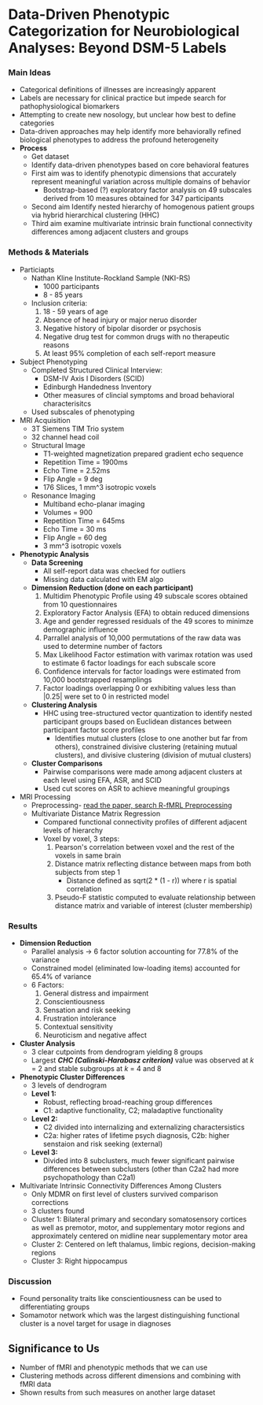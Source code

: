 # Data-Driven Phenotypic Categorization for Neurobiological Analyses: Beyond DSM-5 Labels

### Main Ideas

- Categorical definitions of illnesses are increasingly apparent
- Labels are necessary for clinical practice but impede search for pathophysiological biomarkers
- Attempting to create new nosology, but unclear how best to define categories
- Data-driven approaches may help identify more behaviorally refined biological phenotypes to address the profound heterogeneity
- **Process**
    - Get dataset
    - Identify data-driven phenotypes based on core behavioral features
    - First aim was to identify phenotypic dimensions that accurately represent meaningful variation across multiple domains of behavior
        - Bootstrap-based (?) exploratory factor analysis on 49 subscales derived from 10 measures obtained for 347 participants
    - Second aim Identify nested hierarchy of homogenous patient groups via hybrid hierarchical clustering (HHC)
    - Third aim examine multivariate intrinsic brain functional connectivity differences among adjacent clusters and groups

### Methods & Materials

- Particiapts
    - Nathan Kline Institute-Rockland Sample (NKI-RS)
        - 1000 participants
        - 8 - 85 years
    - Inclusion criteria:
        1. 18 - 59 years of age
        2. Absence of head injury or major neruo disorder
        3. Negative history of bipolar disorder or psychosis
        4. Negative drug test for common drugs with no therapeutic reasons
        5. At least 95% completion of each self-report measure
- Subject Phenotyping
    - Completed Structured Clinical Interview:
        - DSM-IV Axis I Disorders (SCID)
        - Edinburgh Handedness Inventory
        - Other measures of clincial symptoms and broad behavioral characterisitcs
    - Used subscales of phenotyping
- MRI Acquisition
    - 3T Siemens TIM Trio system
    - 32 channel head coil
    - Structural Image
        - T1-weighted magnetization prepared gradient echo sequence
        - Repetition Time = 1900ms
        - Echo Time = 2.52ms
        - Flip Angle = 9 deg
        - 176 Slices, 1 mm^3 isotropic voxels
    - Resonance Imaging
        - Multiband echo-planar imaging
        - Volumes = 900
        - Repetition Time = 645ms
        - Echo Time = 30 ms
        - Flip Angle = 60 deg
        - 3 mm^3 isotropic voxels
- **Phenotypic Analysis**
    - **Data Screening**
        - All self-report data was checked for outliers
        - Missing data calculated with EM algo
    - **Dimension Reduction (done on each participant)**
        1. Multidim Phenotypic Profile using 49 subscale scores obtained from 10 questionnaires
        2. Exploratory Factor Analysis (EFA) to obtain reduced dimensions
        3. Age and gender regressed residuals of the 49 scores to minimze demographic influence
        4. Parrallel analysis of 10,000 permutations of the raw data was used to determine number of factors
        5. Max Likelihood Factor estimation with varimax rotation was used to estimate 6 factor loadings for each subscale score
        6. Confidence intervals for factor loadings were estimated from 10,000 bootstrapped resamplings
        7. Factor loadings overlapping 0 or exhibiting values less than |0.25| were set to 0 in restricted model
    - **Clustering Analysis**
        - HHC using tree-structured vector quantization to identify nested participant groups based on Euclidean distances between participant factor score profiles
            - Identifies mutual clusters (close to one another but far from others), constrained divisive clustering (retaining mutual clusters), and divisive clustering (division of mutual clusters)
    - **Cluster Comparisons**
        - Pairwise comparisons were made among adjacent clusters at each level using EFA, ASR, and SCID
        - Used cut scores on ASR to achieve meaningful groupings
- MRI Processing
    - Preprocessing- [read the paper, search R-fMRL Preprocessing](http://www.sciencedirect.com/science/article/pii/S0006322316325860?via%3Dihub)
    - Multivariate Distance Matrix Regression
        - Compared functional connectivity profiles of different adjacent levels of hierarchy 
        - Voxel by voxel, 3 steps:
            1. Pearson's correlation between voxel and the rest of the voxels in same brain
            2. Distance matrix reflecting distance between maps from both subjects from step 1
                - Distance defined as sqrt(2 * (1 - r)) where r is spatial correlation
            3. Pseudo-F statistic computed to evaluate relationship between distance matrix and variable of interest (cluster membership)
        
### Results

- **Dimension Reduction**
    - Parallel analysis -> 6 factor solution accounting for 77.8% of the variance
    - Constrained model (eliminated low-loading items) accounted for 65.4% of variance
    - 6 Factors:
        1. General distress and impairment
        2. Conscientiousness
        3. Sensation and risk seeking
        4. Frustration intolerance
        5. Contextual sensitivity
        6. Neuroticism and negative affect
- **Cluster Analysis**
    - 3 clear cutpoints from dendrogram yielding 8 groups
    - Largest ***CHC (Calinski-Harabasz criterion)*** value was observed at *k* = 2 and stable subgroups at *k*  = 4 and 8
- **Phenotypic Cluster Differences**
    - 3 levels of dendrogram
    - **Level 1:**
        - Robust, reflecting broad-reaching group differences
        - C1: adaptive functionality, C2; maladaptive functionality
    - **Level 2:**
        - C2 divided into internalizing and externalizing charactersistics
        - C2a: higher rates of lifetime psych diagnosis, C2b: higher senstaion and risk seeking (external)
    - **Level 3:**
        - Divided into 8 subclusters, much fewer significant pairwise differences between subclusters (other than C2a2 had  more psychopathology than C2a1)
- Multivariate Intrinsic Connectivity Differences Among Clusters
    - Only MDMR on first level of clusters survived comparison corrections
    - 3 clusters found
    - Cluster 1: Bilateral primary and secondary somatosensory cortices as well as premotor, motor, and supplementary motor regions and approximately centered on midline near supplementary motor area
    - Cluster 2: Centered on left thalamus, limbic regions, decision-making regions
    - Cluster 3: Right hippocampus

### Discussion

- Found personality traits like conscientiousness can be used to differentiating groups
- Somamotor network which was the largest distinguishing functional cluster is a novel target for usage in diagnoses

## Significance to Us

- Number of fMRI and phenotypic methods that we can use
- Clustering methods across different dimensions and combining with fMRI data
- Shown results from such measures on another large dataset
